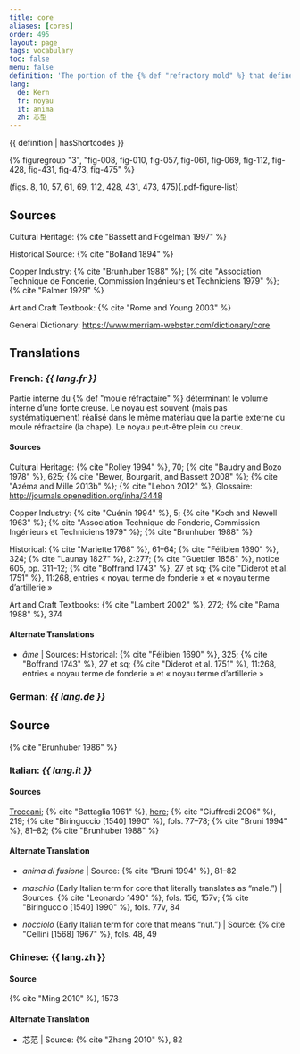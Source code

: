 ```yaml
---
title: core
aliases: [cores]
order: 495
layout: page
tags: vocabulary
toc: false
menu: false
definition: 'The portion of the {% def "refractory mold" %} that defines the internal space in a hollow {% def "bronze" %} sculpture. It may be formed in a variety of ways and is usually (but not always) made of similar material as that used for the outer portion of the mold. The term is also used as shorthand to refer to the material it is made of. A core is generally solid but may be hollow (see [GI§2.1.1](/intro/#S2.1.1)).'
lang:
  de: Kern
  fr: noyau
  it: anima
  zh: 芯型
---
```


{{ definition | hasShortcodes }}

{% figuregroup "3", "fig-008, fig-010, fig-057, fig-061, fig-069, fig-112, fig-428, fig-431, fig-473, fig-475" %}

(figs. 8, 10, 57, 61, 69, 112, 428, 431, 473, 475){.pdf-figure-list}

## Sources

Cultural Heritage: {% cite "Bassett and Fogelman 1997" %}

Historical Source: {% cite "Bolland 1894" %}

Copper Industry: {% cite "Brunhuber 1988" %}; {% cite "Association Technique de Fonderie, Commission Ingénieurs et Techniciens 1979" %}; {% cite "Palmer 1929" %}

Art and Craft Textbook: {% cite "Rome and Young 2003" %}

General Dictionary: <https://www.merriam-webster.com/dictionary/core>

## Translations

<div class="accordion">

### **French**: *{{ lang.fr }}*

Partie interne du {% def "moule réfractaire" %} déterminant le volume interne d’une fonte creuse. Le noyau est souvent (mais pas systématiquement) réalisé dans le même matériau que la partie externe du moule réfractaire (la chape). Le noyau peut-être plein ou creux.

#### Sources

Cultural Heritage: {% cite "Rolley 1994" %}, 70; {% cite "Baudry and Bozo 1978" %}, 625; {% cite "Bewer, Bourgarit, and Bassett 2008" %}; {% cite "Azéma and Mille 2013b" %}; {% cite "Lebon 2012" %}, Glossaire: <http://journals.openedition.org/inha/3448>

Copper Industry: {% cite "Cuénin 1994" %}, 5; {% cite "Koch and Newell 1963" %}; {% cite "Association Technique de Fonderie, Commission Ingénieurs et Techniciens 1979" %}; {% cite "Brunhuber 1988" %}

Historical: {% cite "Mariette 1768" %}, 61–64; {% cite "Félibien 1690" %}, 324; {% cite "Launay 1827" %}, 2:277; {% cite "Guettier 1858" %}, notice 605, pp. 311–12; {% cite "Boffrand 1743" %}, 27 et sq; {% cite "Diderot et al. 1751" %}, 11:268, entries « noyau terme de fonderie » et « noyau terme d’artillerie »

Art and Craft Textbooks: {% cite "Lambert 2002" %}, 272; {% cite "Rama 1988" %}, 374

#### Alternate Translations

- *âme* | Sources: Historical: {% cite "Félibien 1690" %}, 325; {% cite "Boffrand 1743" %}, 27 et sq; {% cite "Diderot et al. 1751" %}, 11:268, entries « noyau terme de fonderie » et « noyau terme d’artillerie »

### **German**: *{{ lang.de }}*

## Source

{% cite "Brunhuber 1986" %}

### **Italian**: *{{ lang.it }}*

#### Sources

[Treccani](http://www.treccani.it/vocabolario/anima/); {% cite "Battaglia 1961" %}, [here](http://www.gdli.it/pdf_viewer/Scripts/pdf.js/web/viewer.asp?file=/PDF/GDLI01/GDLI_01_ocr_489.pdf&parola=anima); {% cite "Giuffredi 2006" %}, 219; {% cite "Biringuccio [1540] 1990" %}, fols. 77–78; {% cite "Bruni 1994" %}, 81–82; {% cite "Brunhuber 1988" %}

#### Alternate Translation

- *anima di fusione* | Source: {% cite "Bruni 1994" %}, 81–82

- *maschio* (Early Italian term for core that literally translates as “male.”) | Sources: {% cite "Leonardo 1490" %}, fols. 156, 157v; {% cite "Biringuccio [1540] 1990" %}, fols. 77v, 84

- *nocciolo* (Early Italian term for core that means “nut.”) | Source: {% cite "Cellini [1568] 1967" %}, fols. 48, 49

### **Chinese**: {{ lang.zh }}

#### Source

{% cite "Ming 2010" %}, 1573

#### Alternate Translation

- 芯范 | Source: {% cite "Zhang 2010" %}, 82

</div>
